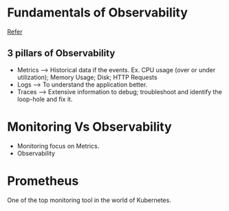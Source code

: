# Fundamentals of Observability

[Refer](https://github.com/iam-veeramalla/observability-zero-to-hero/)

## 3 pillars of Observability
* Metrics --> Historical data if the events. Ex. CPU usage (over or under utilization); Memory Usage; Disk; HTTP Requests
* Logs --> To understand the application better.
* Traces --> Extensive information to debug; troubleshoot and identify the loop-hole and fix it.

# Monitoring Vs Observability
* Monitoring focus on Metrics.
* Observability

# Prometheus
One of the top monitoring tool in the world of Kubernetes.

